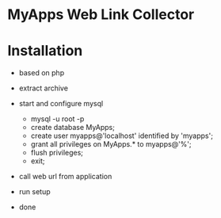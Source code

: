 # MyApps Web Link Collector

# Installation
- based on php
- extract archive
- start and configure mysql

  - mysql -u root -p
  - create database MyApps;
  - create user myapps@'localhost' identified by 'myapps';
  - grant all privileges on MyApps.* to myapps@'%';
  - flush privileges;
  - exit;

- call web url from application
- run setup
- done
